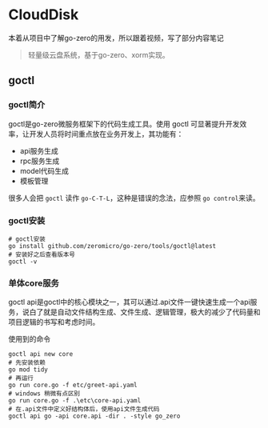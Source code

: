 # CloudDisk

本着从项目中了解go-zero的用发，所以跟着视频，写了部分内容笔记

> 轻量级云盘系统，基于go-zero、xorm实现。

## goctl
### goctl简介

goctl是go-zero微服务框架下的代码生成工具。使用 goctl 可显著提升开发效率，让开发人员将时间重点放在业务开发上，其功能有：

- api服务生成
- rpc服务生成
- model代码生成
- 模板管理

很多人会把 ```goctl``` 读作 ```go-C-T-L```，这种是错误的念法，应参照 ```go control```来读。


### goctl安装
```shell
# goctl安装
go install github.com/zeromicro/go-zero/tools/goctl@latest
# 安装好之后查看版本号
goctl -v
```
### 单体core服务
goctl api是goctl中的核心模块之一，其可以通过.api文件一键快速生成一个api服务，说白了就是自动文件结构生成、文件生成、逻辑管理，极大的减少了代码量和项目逻辑的书写和考虑时间。



使用到的命令
```text
goctl api new core
# 先安装依赖
go mod tidy
# 再运行
go run core.go -f etc/greet-api.yaml
# windows 稍微有点区别
go run core.go -f .\etc\core-api.yaml
# 在.api文件中定义好结构体后，使用api文件生成代码
goctl api go -api core.api -dir . -style go_zero
```

